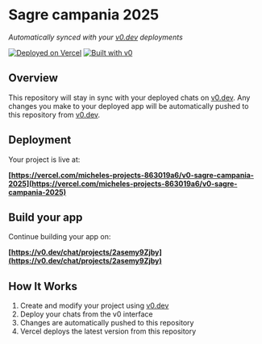 # Sagre campania 2025

*Automatically synced with your [v0.dev](https://v0.dev) deployments*

[![Deployed on Vercel](https://img.shields.io/badge/Deployed%20on-Vercel-black?style=for-the-badge&logo=vercel)](https://vercel.com/micheles-projects-863019a6/v0-sagre-campania-2025)
[![Built with v0](https://img.shields.io/badge/Built%20with-v0.dev-black?style=for-the-badge)](https://v0.dev/chat/projects/2asemy9Zjby)

## Overview

This repository will stay in sync with your deployed chats on [v0.dev](https://v0.dev).
Any changes you make to your deployed app will be automatically pushed to this repository from [v0.dev](https://v0.dev).

## Deployment

Your project is live at:

**[https://vercel.com/micheles-projects-863019a6/v0-sagre-campania-2025](https://vercel.com/micheles-projects-863019a6/v0-sagre-campania-2025)**

## Build your app

Continue building your app on:

**[https://v0.dev/chat/projects/2asemy9Zjby](https://v0.dev/chat/projects/2asemy9Zjby)**

## How It Works

1. Create and modify your project using [v0.dev](https://v0.dev)
2. Deploy your chats from the v0 interface
3. Changes are automatically pushed to this repository
4. Vercel deploys the latest version from this repository